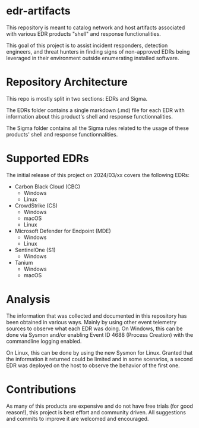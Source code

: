 # edr-artifacts
This repository is meant to catalog network and host artifacts associated with various EDR products "shell" and response functionalities.

This goal of this project is to assist incident responders, detection engineers, and threat hunters in finding signs of non-approved EDRs being leveraged in their environment outside enumerating installed software.

# Repository Architecture

This repo is mostly split in two sections: EDRs and Sigma.

The EDRs folder contains a single markdown (.md) file for each EDR with information about this product's shell and response functionnalities.

The Sigma folder contains all the Sigma rules related to the usage of these products' shell and response functionnalities.

# Supported EDRs

The initial release of this project on 2024/03/xx covers the following EDRs:
- Carbon Black Cloud (CBC)
  - Windows
  - Linux 
- CrowdStrike (CS)
  - Windows
  - macOS
  - Linux
- Microsoft Defender for Endpoint (MDE)
  - Windows
  - Linux
- SentinelOne (S1)
  - Windows
- Tanium
  - Windows
  - macOS

# Analysis

The information that was collected and documented in this repository has been obtained in various ways. Mainly by using other event telemetry sources to observe what each EDR was doing. On Windows, this can be done via Sysmon and/or enabling Event ID 4688 (Process Creation) with the commandline logging enabled.

On Linux, this can be done by using the new Sysmon for Linux. Granted that the information it returned could be limited and in some scenarios, a second EDR was deployed on the host to observe the behavior of the first one.

# Contributions

As many of this products are expensive and do not have free trials (for good reason!), this project is best effort and community driven. All suggestions and commits to improve it are welcomed and encouraged.
